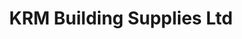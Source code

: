 ---
title: "KRM Building Supplies Ltd"
url: /ilkeston/krm-building-supplies-ltd/
shop: Baustoffe
---